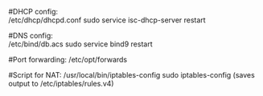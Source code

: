#DHCP config: 	
/etc/dhcp/dhcpd.conf
sudo service isc-dhcp-server restart

#DNS config: 	
/etc/bind/db.acs
sudo service bind9 restart

#Port forwarding:
/etc/opt/forwards

#Script for NAT: 
/usr/local/bin/iptables-config
sudo iptables-config 
(saves output to /etc/iptables/rules.v4)
